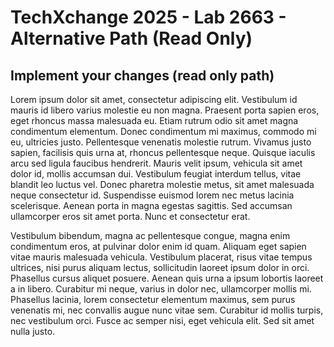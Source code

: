 # TechXchange 2025 - Lab 2663 - Alternative Path (Read Only)

## Implement your changes (read only path)

 Lorem ipsum dolor sit amet, consectetur adipiscing elit. Vestibulum id mauris id libero varius molestie eu non magna. Praesent porta sapien eros, eget rhoncus massa malesuada eu. Etiam rutrum odio sit amet magna condimentum elementum. Donec condimentum mi maximus, commodo mi eu, ultricies justo. Pellentesque venenatis molestie rutrum. Vivamus justo sapien, facilisis quis urna at, rhoncus pellentesque neque. Quisque iaculis arcu sed ligula faucibus hendrerit. Mauris velit ipsum, vehicula sit amet dolor id, mollis accumsan dui. Vestibulum feugiat interdum tellus, vitae blandit leo luctus vel. Donec pharetra molestie metus, sit amet malesuada neque consectetur id. Suspendisse euismod lorem nec metus lacinia scelerisque. Aenean porta in magna egestas sagittis. Sed accumsan ullamcorper eros sit amet porta. Nunc et consectetur erat.

Vestibulum bibendum, magna ac pellentesque congue, magna enim condimentum eros, at pulvinar dolor enim id quam. Aliquam eget sapien vitae mauris malesuada vehicula. Vestibulum placerat, risus vitae tempus ultrices, nisi purus aliquam lectus, sollicitudin laoreet ipsum dolor in orci. Phasellus cursus aliquet posuere. Aenean quis urna a ipsum lobortis laoreet a in libero. Curabitur mi neque, varius in dolor nec, ullamcorper mollis mi. Phasellus lacinia, lorem consectetur elementum maximus, sem purus venenatis mi, nec convallis augue nunc vitae sem. Curabitur id mollis turpis, nec vestibulum orci. Fusce ac semper nisi, eget vehicula elit. Sed sit amet nulla justo.
